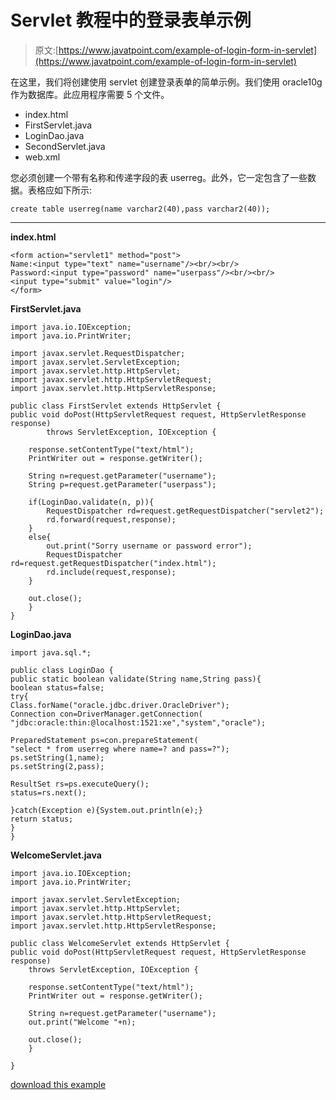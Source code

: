 # Servlet 教程中的登录表单示例

> 原文:[https://www.javatpoint.com/example-of-login-form-in-servlet](https://www.javatpoint.com/example-of-login-form-in-servlet)

在这里，我们将创建使用 servlet 创建登录表单的简单示例。我们使用 oracle10g 作为数据库。此应用程序需要 5 个文件。

*   index.html
*   FirstServlet.java
*   LoginDao.java
*   SecondServlet.java
*   web.xml

您必须创建一个带有名称和传递字段的表 userreg。此外，它一定包含了一些数据。表格应如下所示:

```
create table userreg(name varchar2(40),pass varchar2(40));

```

* * *

**index.html**

```
<form action="servlet1" method="post">
Name:<input type="text" name="username"/><br/><br/>
Password:<input type="password" name="userpass"/><br/><br/>
<input type="submit" value="login"/>
</form>

```

**FirstServlet.java**

```
import java.io.IOException;
import java.io.PrintWriter;

import javax.servlet.RequestDispatcher;
import javax.servlet.ServletException;
import javax.servlet.http.HttpServlet;
import javax.servlet.http.HttpServletRequest;
import javax.servlet.http.HttpServletResponse;

public class FirstServlet extends HttpServlet {
public void doPost(HttpServletRequest request, HttpServletResponse response)
		throws ServletException, IOException {

	response.setContentType("text/html");
	PrintWriter out = response.getWriter();

	String n=request.getParameter("username");
	String p=request.getParameter("userpass");

	if(LoginDao.validate(n, p)){
		RequestDispatcher rd=request.getRequestDispatcher("servlet2");
		rd.forward(request,response);
	}
	else{
		out.print("Sorry username or password error");
		RequestDispatcher rd=request.getRequestDispatcher("index.html");
		rd.include(request,response);
	}

	out.close();
	}
}

```

**LoginDao.java**

```
import java.sql.*;

public class LoginDao {
public static boolean validate(String name,String pass){
boolean status=false;
try{
Class.forName("oracle.jdbc.driver.OracleDriver");
Connection con=DriverManager.getConnection(
"jdbc:oracle:thin:@localhost:1521:xe","system","oracle");

PreparedStatement ps=con.prepareStatement(
"select * from userreg where name=? and pass=?");
ps.setString(1,name);
ps.setString(2,pass);

ResultSet rs=ps.executeQuery();
status=rs.next();

}catch(Exception e){System.out.println(e);}
return status;
}
}

```

**WelcomeServlet.java**

```
import java.io.IOException;
import java.io.PrintWriter;

import javax.servlet.ServletException;
import javax.servlet.http.HttpServlet;
import javax.servlet.http.HttpServletRequest;
import javax.servlet.http.HttpServletResponse;

public class WelcomeServlet extends HttpServlet {
public void doPost(HttpServletRequest request, HttpServletResponse response)
	throws ServletException, IOException {

	response.setContentType("text/html");
	PrintWriter out = response.getWriter();

	String n=request.getParameter("username");
	out.print("Welcome "+n);

	out.close();
	}

}

```

[download this example](https://static.javatpoint.com/src/servlet/loginservlet.zip)
